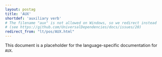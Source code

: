 ```yaml
---
layout: postag
title: 'AUX'
shortdef: 'auxiliary verb'
# The filename "aux" is not allowed on Windows, so we redirect instead
# (see https://github.com/UniversalDependencies/docs/issues/20)
redirect_from: "lt/pos/AUX.html"
---
```


This document is a placeholder for the language-specific documentation
for `AUX`.
